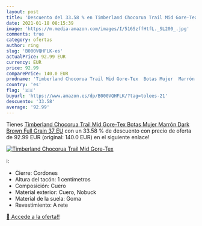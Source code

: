 ```yaml
---
layout: post
title: 'Descuento del 33.58 % en Timberland Chocorua Trail Mid Gore-Tex  '
date: 2021-01-18 08:15:39
image: 'https://m.media-amazon.com/images/I/516SzffHtfL._SL200_.jpg'
comments: true
category: ofertas
author: ring
slug: 'B000VQHFLK-es'
actualPrice: 92.99 EUR
currency: EUR
price: 92.99
comparePrice: 140.0 EUR
prodname: 'Timberland Chocorua Trail Mid Gore-Tex  Botas Mujer  Marrón Dark Brown Full Grain  37 EU'
country: 'es'
flag: '🇪🇸'
buyurl: 'https://www.amazon.es/dp/B000VQHFLK/?tag=tolees-21'
descuento: '33.58'
average: '92.99'
---
```


Tienes [Timberland Chocorua Trail Mid Gore-Tex  Botas Mujer  Marrón Dark Brown Full Grain  37 EU](https://www.amazon.es/dp/B000VQHFLK/?tag=tolees-21) con un 33.58 % de descuento con precio de oferta de 92.99 EUR (original: 140.0 EUR) en el siguiente enlace!

[![Timberland Chocorua Trail Mid Gore-Tex  ](https://m.media-amazon.com/images/I/516SzffHtfL._SL200_.jpg)](https://www.amazon.es/dp/B000VQHFLK/?tag=tolees-21)

ℹ️:

- Cierre: Cordones
- Altura del tacón: 1 centímetros
- Composición: Cuero
- Material exterior: Cuero, Nobuck
- Material de la suela: Goma
- Revestimiento: A rete

[🛒 Accede a la oferta!!](https://www.amazon.es/dp/B000VQHFLK/?tag=tolees-21)

